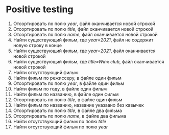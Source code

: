 # Positive testing

1. Отсортировать по полю *year*, файл оканчивается новой строкой
2. Отсортировать по полю *title*, файл оканчивается новой строкой
3. Отсортировать по полю *name*, файл оканчивается новой строкой
4. Найти существующий фильм, где *year=2021*, файл не содержит новую строку в конце
5. Найти существующий фильм, где *year=2021*, файл оканчивается новой строкой
6. Найти существующий фильм, где *title=Winx club*, файл оканчивается новой строкой
7. Найти отсутствующий фильм
8. Найти фильм по режиссеру, в файле один фильм
9. Отсортировать по полю *year*, в файле один фильм
10. Найти фильм по году, в файле один фильм
11. Найти фильм по названию, в файле один фильм
12. Отсортировать по полю *title*, в файле один фильм
13. Найти фильм по названию, название указаано без кавычек
14. Отсортировать по полю *title*, в файле два фильма
15. Отсортировать по полю *name*, в файле два фильма
16. Найти отсутствующий фильм по полю *title*
17. Найти отсутствующий фильм по полю *year*
